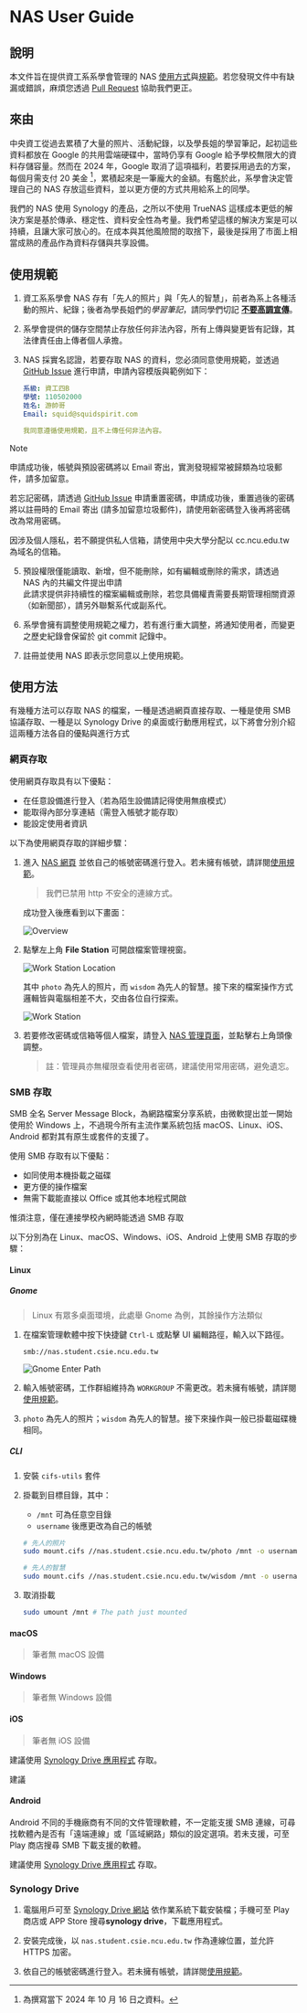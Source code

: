 # NAS User Guide

## 說明

本文件旨在提供資工系系學會管理的 NAS [使用方式](#使用方法)與[規範](#使用規範)。若您發現文件中有缺漏或錯誤，麻煩您透過 [Pull Request](https://github.com/ncu-csie-student-association/nas-user-guide/pulls) 協助我們更正。

## 來由

中央資工從過去累積了大量的照片、活動紀錄，以及學長姐的學習筆記，起初這些資料都放在 Google 的共用雲端硬碟中，當時仍享有 Google 給予學校無限大的資料存儲容量。然而在 2024 年，Google 取消了這項福利，若要採用過去的方案，每個月需支付 20 美金 [^google-workspace-price]，累積起來是一筆龐大的金額。有鑑於此，系學會決定管理自己的 NAS 存放這些資料，並以更方便的方式共用給系上的同學。

我們的 NAS 使用 Synology 的產品，之所以不使用 TrueNAS 這樣成本更低的解決方案是基於傳承、穩定性、資料安全性為考量。我們希望這樣的解決方案是可以持續，且讓大家可放心的。在成本與其他風險間的取捨下，最後是採用了市面上相當成熟的產品作為資料存儲與共享設備。

[^google-workspace-price]: 為撰寫當下 2024 年 10 月 16 日之資料。

## 使用規範

1. 資工系系學會 NAS 存有「先人的照片」與「先人的智慧」，前者為系上各種活動的照片、紀錄；後者為學長姐們的*學習筆記*，請同學們切記 <ins>**不要高調宣傳**</ins>。

2. 系學會提供的儲存空間禁止存放任何非法內容，所有上傳與變更皆有記錄，其法律責任由上傳者個人承擔。

3. NAS 採實名認證，若要存取 NAS 的資料，您必須同意使用規範，並透過 [GitHub Issue](https://github.com/ncu-csie-student-association/nas-user-guide/issues/new/choose) 進行申請，申請內容模版與範例如下：

   ```yaml
   系級: 資工四B
   學號: 110502000
   姓名: 游帥哥
   Email: squid@squidspirit.com

   我同意遵循使用規範，且不上傳任何非法內容。
   ```
> [!Note]
> 申請成功後，帳號與預設密碼將以 Email 寄出，實測發現經常被歸類為垃圾郵件，請多加留意。
>
> 若忘記密碼，請透過 [GitHub Issue](https://github.com/ncu-csie-student-association/nas-user-guide/issues/new/choose) 申請重置密碼，申請成功後，重置過後的密碼將以註冊時的 Email 寄出 (請多加留意垃圾郵件)，請使用新密碼登入後再將密碼改為常用密碼。
>
> 因涉及個人隱私，若不願提供私人信箱，請使用中央大學分配以 cc.ncu.edu.tw 為域名的信箱。

5. 預設權限僅能讀取、新增，但不能刪除，如有編輯或刪除的需求，請透過 NAS 內的共編文件提出申請  
   此請求提供非持續性的檔案編輯或刪除，若您具備權責需要長期管理相關資源（如新聞部），請另外聯繫系代或副系代。

6. 系學會擁有調整使用規範之權力，若有進行重大調整，將通知使用者，而變更之歷史紀錄會保留於 git commit 記錄中。

7. 註冊並使用 NAS 即表示您同意以上使用規範。

## 使用方法

有幾種方法可以存取 NAS 的檔案，一種是透過網頁直接存取、一種是使用 SMB 協議存取、一種是以 Synology Drive 的桌面或行動應用程式，以下將會分別介紹這兩種方法各自的優點與進行方式

### 網頁存取

使用網頁存取具有以下優點：

- 在任意設備進行登入（若為陌生設備請記得使用無痕模式）
- 能取得內部分享連結（需登入帳號才能存取）
- 能設定使用者資訊

以下為使用網頁存取的詳細步驟：

1. 進入 [NAS 網頁](https://nas.student.csie.ncu.edu.tw/) 並依自己的帳號密碼進行登入。若未擁有帳號，請詳閱[使用規範](#使用規範)。

   > 我們已禁用 http 不安全的連線方式。

   成功登入後應看到以下畫面：

   ![Overview](./image/screenshot-overview.png)

2. 點擊左上角 **File Station** 可開啟檔案管理視窗。

   ![Work Station Location](./image/screenshot-file-station-location.png)

   其中 `photo` 為先人的照片，而 `wisdom` 為先人的智慧。接下來的檔案操作方式邏輯皆與電腦相差不大，交由各位自行探索。

   ![Work Station](./image/screenshot-file-station.png)

3. 若要修改密碼或信箱等個人檔案，請登入 [NAS 管理頁面](https://140.115.53.250:5001)，並點擊右上角頭像調整。

   > 註：管理員亦無權限查看使用者密碼，建議使用常用密碼，避免遺忘。

### SMB 存取

SMB 全名 Server Message Block，為網路檔案分享系統，由微軟提出並一開始使用於 Windows 上，不過現今所有主流作業系統包括 macOS、Linux、iOS、Android 都對其有原生或套件的支援了。

使用 SMB 存取有以下優點：

- 如同使用本機掛載之磁碟
- 更方便的操作檔案
- 無需下載能直接以 Office 或其他本地程式開啟

惟須注意，僅在連接學校內網時能透過 SMB 存取

以下分別為在 Linux、macOS、Windows、iOS、Android 上使用 SMB 存取的步驟：

#### Linux

##### Gnome

> Linux 有眾多桌面環境，此處舉 Gnome 為例，其餘操作方法類似

1. 在檔案管理軟體中按下快捷鍵 `Ctrl-L` 或點擊 UI 編輯路徑，輸入以下路徑。

   ```text
   smb://nas.student.csie.ncu.edu.tw
   ```

   ![Gnome Enter Path](./image/screenshot-gnome-path.png)

2. 輸入帳號密碼，工作群組維持為 `WORKGROUP` 不需更改。若未擁有帳號，請詳閱[使用規範](#使用規範)。

3. `photo` 為先人的照片；`wisdom` 為先人的智慧。接下來操作與一般已掛載磁碟機相同。

##### CLI

1. 安裝 `cifs-utils` 套件

2. 掛載到目標目錄，其中：

   - `/mnt` 可為任意空目錄
   - `username` 後應更改為自己的帳號

   ```bash
   # 先人的照片
   sudo mount.cifs //nas.student.csie.ncu.edu.tw/photo /mnt -o username=110502000
   ```

   ```bash
   # 先人的智慧
   sudo mount.cifs //nas.student.csie.ncu.edu.tw/wisdom /mnt -o username=110502000
   ```

3. 取消掛載

   ```bash
   sudo umount /mnt # The path just mounted
   ```

#### macOS

> 筆者無 macOS 設備

#### Windows

> 筆者無 Windows 設備

#### iOS

> 筆者無 iOS 設備

建議使用 [Synology Drive 應用程式](#synology-drive) 存取。

建議

#### Android

Android 不同的手機廠商有不同的文件管理軟體，不一定能支援 SMB 連線，可尋找軟體內是否有「遠端連線」或「區域網路」類似的設定選項。若未支援，可至 Play 商店搜尋 SMB 下載支援的軟體。

建議使用 [Synology Drive 應用程式](#synology-drive) 存取。

### Synology Drive

1. 電腦用戶可至 [Synology Drive 網站](https://www.synology.com/zh-tw/dsm/feature/drive) 依作業系統下載安裝檔；手機可至 Play 商店或 APP Store 搜尋**synology drive**，下載應用程式。

2. 安裝完成後，以 `nas.student.csie.ncu.edu.tw` 作為連線位置，並允許 HTTPS 加密。

3. 依自己的帳號密碼進行登入。若未擁有帳號，請詳閱[使用規範](#使用規範)。
